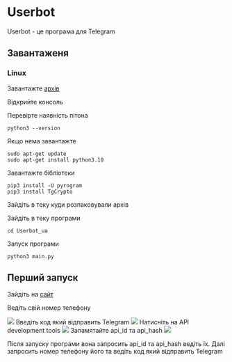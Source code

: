 # Userbot
Userbot - це програма для Telegram 

## Завантаженя 
### Linux
Завантажте [архів](https://downgit.github.io/#/home?url=https://github.com/Archermysteri/Userbot/tree/main/Userbot_ua)


Відкрийте консоль 


Перевірте наявність пітона 
```
python3 --version
```
Якщо нема завантажте 
```
sudo apt-get update
sudo apt-get install python3.10
```
Завантажте бібліотеки

```
pip3 install -U pyrogram
pip3 install TgCrypto
```
Зайдіть в теку куди розпаковували архів

Зайдіть в теку програми
```
cd Userbot_ua
```
Запуск програми 
```
python3 main.py
```

## Перший запуск
Зайдіть на [сайт](https://my.telegram.org/auth)

Ведіть свій номер телефону






<img src="https://i.ibb.co/h23GgNS/2022-09-03-23-10-01.png"/>
Введіть код який відправить Telegram









<img src="https://i.ibb.co/ZYtxPtx/2022-09-03-23-11-32.png"/>
Натисніть на API development tools











<img src="https://i.ibb.co/d655zT6/2022-09-03-23-12-56.png"/>
Запамятайте api_id та api_hash












<img src="https://i.ibb.co/jyTK7ww/2022-09-03-23-14-05.png"/>










Після запуску програми вона запросить api_id та api_hash
ведіть їх. Далі запросить номер телефону його та ведіть код
 який відправить Telegram
